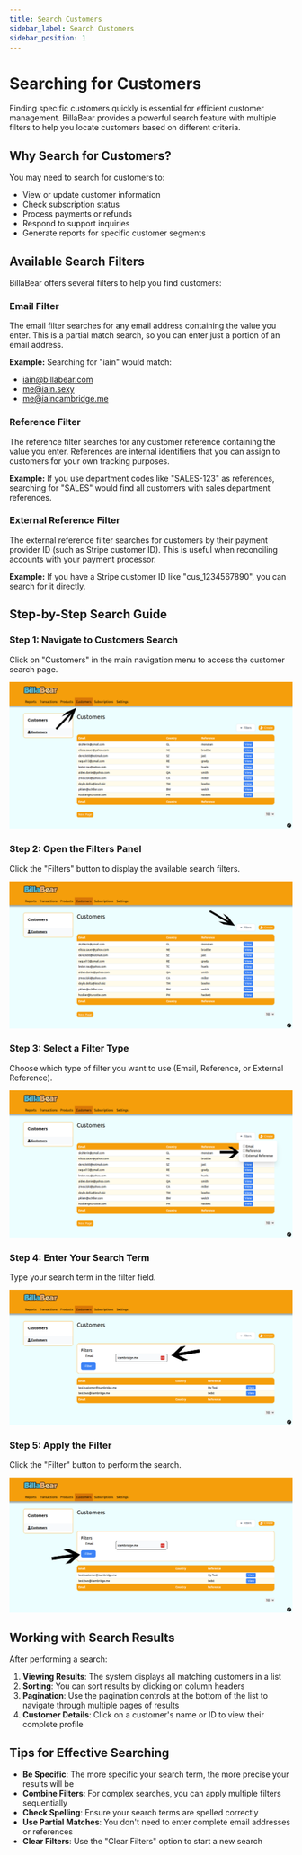 ```yaml
---
title: Search Customers
sidebar_label: Search Customers
sidebar_position: 1
---
```


# Searching for Customers

Finding specific customers quickly is essential for efficient customer management. BillaBear provides a powerful search feature with multiple filters to help you locate customers based on different criteria.

## Why Search for Customers?

You may need to search for customers to:
- View or update customer information
- Check subscription status
- Process payments or refunds
- Respond to support inquiries
- Generate reports for specific customer segments

## Available Search Filters

BillaBear offers several filters to help you find customers:

### Email Filter

The email filter searches for any email address containing the value you enter. This is a partial match search, so you can enter just a portion of an email address.

**Example:** Searching for "iain" would match:
* iain@billabear.com
* me@iain.sexy
* me@iaincambridge.me

### Reference Filter

The reference filter searches for any customer reference containing the value you enter. References are internal identifiers that you can assign to customers for your own tracking purposes.

**Example:** If you use department codes like "SALES-123" as references, searching for "SALES" would find all customers with sales department references.

### External Reference Filter

The external reference filter searches for customers by their payment provider ID (such as Stripe customer ID). This is useful when reconciling accounts with your payment processor.

**Example:** If you have a Stripe customer ID like "cus_1234567890", you can search for it directly.

## Step-by-Step Search Guide

### Step 1: Navigate to Customers Search

Click on "Customers" in the main navigation menu to access the customer search page.

![Click Customers in navigation](./search_screenshots/1_click_customers.png)

### Step 2: Open the Filters Panel

Click the "Filters" button to display the available search filters.

![Click Filters button](./search_screenshots/2_click_filters.png)

### Step 3: Select a Filter Type

Choose which type of filter you want to use (Email, Reference, or External Reference).

![Select filter type](./search_screenshots/3_select_filters.png)

### Step 4: Enter Your Search Term

Type your search term in the filter field.

![Enter search term](./search_screenshots/4_enter_filter.png)

### Step 5: Apply the Filter

Click the "Filter" button to perform the search.

![Click Filter button](./search_screenshots/5_press_filter.png)

## Working with Search Results

After performing a search:

1. **Viewing Results**: The system displays all matching customers in a list
2. **Sorting**: You can sort results by clicking on column headers
3. **Pagination**: Use the pagination controls at the bottom of the list to navigate through multiple pages of results
4. **Customer Details**: Click on a customer's name or ID to view their complete profile

## Tips for Effective Searching

- **Be Specific**: The more specific your search term, the more precise your results will be
- **Combine Filters**: For complex searches, you can apply multiple filters sequentially
- **Check Spelling**: Ensure your search terms are spelled correctly
- **Use Partial Matches**: You don't need to enter complete email addresses or references
- **Clear Filters**: Use the "Clear Filters" option to start a new search